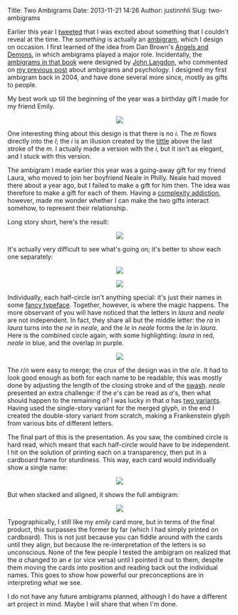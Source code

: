 Title: Two Ambigrams
Date: 2013-11-21 14:26
Author: justinnhli
Slug: two-ambigrams

Earlier this year I
[tweeted](https://twitter.com/justinnhli/status/351846210367266816) that
I was excited about something that I couldn't reveal at the time. The
*something* is actually an
[ambigram](http://en.wikipedia.org/wiki/Ambigram), which I design on
occasion. I first learned of the idea from Dan Brown's [Angels and
Demons](https://www.goodreads.com/book/show/960.Angels_Demons), in which
ambigrams played a major role. Incidentally, the [ambigrams in that
book](http://www.johnlangdon.net/angelsanddemons.php) were designed by
[John Langdon](http://www.johnlangdon.net/), who commented on [my
previous
post](http://justinnhli.blogspot.com/2008/01/ambigrams-and-psychology.html)
about ambigrams and psychology. I designed my first ambigram back in
2004, and have done several more since, mostly as gifts to people.

My best work up till the beginning of the year was a birthday gift I
made for my friend Emily.

<div class="separator" style="clear:both;text-align:center;">

[![](http://justinnhli.files.wordpress.com/2013/11/c4c52-emily.png?w=300)](http://justinnhli.files.wordpress.com/2013/11/c4c52-emily.png)

</div>

One interesting thing about this design is that there is no *i*. The *m*
flows directly into the *l*; the *i* is an illusion created by the
[tittle](http://en.wikipedia.org/wiki/Tittle) above the last stroke of
the *m*. I actually made a version with the *i*, but it isn't as
elegant, and I stuck with this version.

The ambigram I made earlier this year was a going-away gift for my
friend Laura, who moved to join her boyfriend Neale in Philly. Neale had
moved there about a year ago, but I failed to make a gift for him then.
The idea was therefore to make a gift for each of them. Having a
[complexity
addiction](http://tvtropes.org/pmwiki/pmwiki.php/Main/ComplexityAddiction),
however, made me wonder whether I can make the two gifts interact
somehow, to represent their relationship.

Long story short, here's the result:

<div class="separator" style="clear:both;text-align:center;">

[![](http://justinnhli.files.wordpress.com/2013/11/57184-full-circle.png?w=300)](http://justinnhli.files.wordpress.com/2013/11/57184-full-circle.png)

</div>

It's actually very difficult to see what's going on; it's better to show
each one separately:

<div class="separator" style="clear:both;text-align:center;">

[![](http://justinnhli.files.wordpress.com/2013/11/01a2c-laura-circle.png?w=300)](http://justinnhli.files.wordpress.com/2013/11/01a2c-laura-circle.png)

</div>

<div class="separator" style="clear:both;text-align:center;">

[![](http://justinnhli.files.wordpress.com/2013/11/1b309-neale-circle.png?w=300)](http://justinnhli.files.wordpress.com/2013/11/1b309-neale-circle.png)

</div>

Individually, each half-circle isn't anything special: it's just their
names in some [fancy
typeface](http://www.google.com/fonts/specimen/Ruthie). Together,
however, is where the magic happens. The more observant of you will have
noticed that the letters in *laura* and *neale* are not independent. In
fact, they share all but the middle letter: the *ra* in *laura* turns
into the *ne* in *neale*, and the *le* in *neale* forms the *la* in
*laura*. Here is the combined circle again, with some highlighting:
*laura* in red, *neale* in blue, and the overlap in purple.

<div class="separator" style="clear:both;text-align:center;">

[![](http://justinnhli.files.wordpress.com/2013/11/7d11d-colored-circle.png?w=300)](http://justinnhli.files.wordpress.com/2013/11/7d11d-colored-circle.png)

</div>

The *r*/*n* were easy to merge; the crux of the design was in the
*a*/*e*. It had to look good enough as both for each name to be
readable; this was mostly done by adjusting the length of the closing
stroke and of the
[swash](http://en.wikipedia.org/wiki/Swash_%28typography%29). *neale*
presented an extra challenge: if the *e*'s can be read as *a*'s, then
what should happen to the remaining *a*? I was lucky in that *a* has
[two variants](http://en.wikipedia.org/wiki/A#Typographic_variants).
Having used the single-story variant for the merged glyph, in the end I
created the double-story variant from scratch, making a Frankenstein
glyph from various bits of different letters.

The final part of this is the presentation. As you saw, the combined
circle is hard read, which meant that each half-circle would have to be
independent. I hit on the solution of printing each on a transparency,
then put in a cardboard frame for sturdiness. This way, each card would
individually show a single name:

<div class="separator" style="clear:both;text-align:center;">

[![](http://justinnhli.files.wordpress.com/2013/11/9c582-separate.jpg?w=300)](http://justinnhli.files.wordpress.com/2013/11/9c582-separate.jpg)

</div>

But when stacked and aligned, it shows the full ambigram:

<div class="separator" style="clear:both;text-align:center;">

[![](http://justinnhli.files.wordpress.com/2013/11/aaa2b-together.jpg?w=300)](http://justinnhli.files.wordpress.com/2013/11/aaa2b-together.jpg)

</div>

Typographically, I still like my *emily* card more, but in terms of the
final product, this surpasses the former by far (which I had simply
printed on cardboard). This is not just because you can fiddle around
with the cards until they align, but because the re-interpretation of
the letters is so unconscious. None of the few people I tested the
ambigram on realized that the *a* changed to an *e* (or vice versa)
until I pointed it out to them, despite them moving the cards into
position and reading back out the individual names. This goes to show
how powerful our preconceptions are in interpreting what we see.

I do not have any future ambigrams planned, although I do have a
different art project in mind. Maybe I will share that when I'm done.

